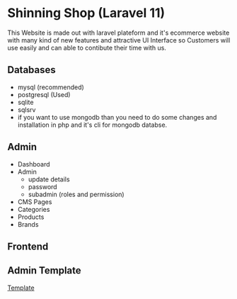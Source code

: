 # Shinning Shop (Laravel 11)

This Website is made out with laravel plateform and it's ecommerce website with many kind of new features and attractive UI Interface so Customers will use easily and can able to contibute their time with us.

## Databases

-   mysql (recommended)
-   postgresql (Used)
-   sqlite
-   sqlsrv
-   if you want to use mongodb than you need to do some changes and installation in php and it's cli for mongodb databse.

## Admin

-   Dashboard
-   Admin
    -   update details
    -   password
    -   subadmin (roles and permission)
-   CMS Pages
-   Categories
-   Products
-   Brands

## Frontend

## Admin Template

[Template](https://adminlte.io/)
